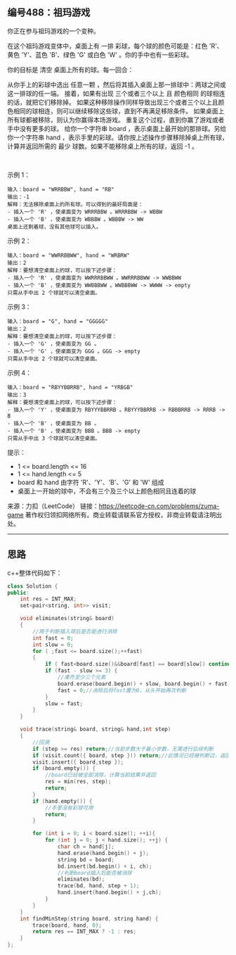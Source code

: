 ## 编号488：祖玛游戏

你正在参与祖玛游戏的一个变种。

在这个祖玛游戏变体中，桌面上有 一排 彩球，每个球的颜色可能是：红色 'R'、黄色 'Y'、蓝色 'B'、绿色 'G' 或白色 'W' 。你的手中也有一些彩球。

你的目标是 清空 桌面上所有的球。每一回合：

从你手上的彩球中选出 任意一颗 ，然后将其插入桌面上那一排球中：两球之间或这一排球的任一端。
接着，如果有出现 三个或者三个以上 且 颜色相同 的球相连的话，就把它们移除掉。
如果这种移除操作同样导致出现三个或者三个以上且颜色相同的球相连，则可以继续移除这些球，直到不再满足移除条件。
如果桌面上所有球都被移除，则认为你赢得本场游戏。
重复这个过程，直到你赢了游戏或者手中没有更多的球。
给你一个字符串 board ，表示桌面上最开始的那排球。另给你一个字符串 hand ，表示手里的彩球。请你按上述操作步骤移除掉桌上所有球，计算并返回所需的 最少 球数。如果不能移除桌上所有的球，返回 -1 。

 

示例 1：
```
输入：board = "WRRBBW", hand = "RB"
输出：-1
解释：无法移除桌面上的所有球。可以得到的最好局面是：
- 插入一个 'R' ，使桌面变为 WRRRBBW 。WRRRBBW -> WBBW
- 插入一个 'B' ，使桌面变为 WBBBW 。WBBBW -> WW
桌面上还剩着球，没有其他球可以插入。
```
示例 2：
```
输入：board = "WWRRBBWW", hand = "WRBRW"
输出：2
解释：要想清空桌面上的球，可以按下述步骤：
- 插入一个 'R' ，使桌面变为 WWRRRBBWW 。WWRRRBBWW -> WWBBWW
- 插入一个 'B' ，使桌面变为 WWBBBWW 。WWBBBWW -> WWWW -> empty
只需从手中出 2 个球就可以清空桌面。
```
示例 3：
```
输入：board = "G", hand = "GGGGG"
输出：2
解释：要想清空桌面上的球，可以按下述步骤：
- 插入一个 'G' ，使桌面变为 GG 。
- 插入一个 'G' ，使桌面变为 GGG 。GGG -> empty
只需从手中出 2 个球就可以清空桌面。
```
示例 4：
```
输入：board = "RBYYBBRRB", hand = "YRBGB"
输出：3
解释：要想清空桌面上的球，可以按下述步骤：
- 插入一个 'Y' ，使桌面变为 RBYYYBBRRB 。RBYYYBBRRB -> RBBBRRB -> RRRB -> B
- 插入一个 'B' ，使桌面变为 BB 。
- 插入一个 'B' ，使桌面变为 BBB 。BBB -> empty
只需从手中出 3 个球就可以清空桌面。 
```
提示：

* 1 <= board.length <= 16
* 1 <= hand.length <= 5
* board 和 hand 由字符 'R'、'Y'、'B'、'G' 和 'W' 组成
* 桌面上一开始的球中，不会有三个及三个以上颜色相同且连着的球

来源：力扣（LeetCode）
链接：https://leetcode-cn.com/problems/zuma-game
著作权归领扣网络所有。商业转载请联系官方授权，非商业转载请注明出处。

---
## 思路


c++整体代码如下：
```c++
class Solution {
public:
    int res = INT_MAX;
    set<pair<string, int>> visit;

    void eliminates(string& board)
    {
	    //用于判断插入球后是否能进行消除
	    int fast = 0;
	    int slow = 0;
	    for ( ;fast <= board.size();++fast)
	    {
		    if ( fast<board.size()&&board[fast] == board[slow]) continue;//快指针元素等于慢指针元素，此时移动快指针
		    if (fast - slow >= 3) {
			    //凑齐至少三个元素
			    board.erase(board.begin() + slow, board.begin() + fast);
			    fast = 0;//消除后将fast置为0，从头开始再次判断
		    }
		    slow = fast;
	    }
    }

    void trace(string& board, string& hand,int step)
    {
	    //回溯
	    if (step >= res) return;//当前步数大于最小步数，无需进行后续判断
	    if (visit.count({ board, step })) return;//此情况已经被判断过，返回
	    visit.insert({ board,step });
	    if (board.empty()) {
		    //board已经被全部消除，计算当前结果并返回
		    res = min(res, step);
		    return;
	    }
	    if (hand.empty()) {
		    //手里没有彩球可用
		    return;
	    }

	    for (int i = 0; i < board.size(); ++i){
		    for (int j = 0; j < hand.size(); ++j) {
			    char ch = hand[j];
			    hand.erase(hand.begin() + j);
			    string bd = board;
			    bd.insert(bd.begin() + i, ch);
                //判断board插入后能否被消除
                eliminates(bd);
			    trace(bd, hand, step + 1);
			    hand.insert(hand.begin() + j,ch);
		    }
	    }
    }
    int findMinStep(string board, string hand) {
	    trace(board, hand, 0);
	    return res == INT_MAX ? -1 : res;
    }
};
```